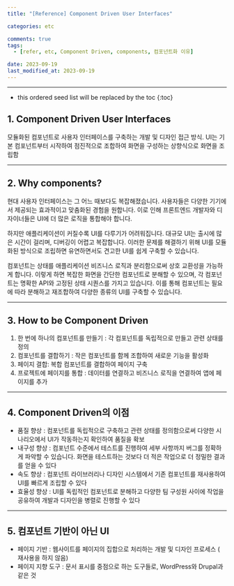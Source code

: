 ```yaml
---
title: "[Reference] Component Driven User Interfaces"

categories: etc

comments: true
tags:
  - [refer, etc, Component Driven, components, 컴포넌트화 이유]

date: 2023-09-19
last_modified_at: 2023-09-19
---
```


---

<!-- prettier-ignore -->
* this ordered seed list will be replaced by the toc 
{:toc}

## 1. Component Driven User Interfaces

모듈화된 컴포넌트로 사용자 인터페이스를 구축하는 개발 및 디자인 접근 방식. UI는 기본 컴포넌트부터 시작하여 점진적으로 조합하여 화면을 구성하는 상향식으로 화면을 조립함

---

## 2. Why components?

현대 사용자 인터페이스는 그 어느 때보다도 복잡해졌습니다. 사용자들은 다양한 기기에서 제공되는 효과적이고 맞춤화된 경험을 원합니다. 이로 인해 프론트엔드 개발자와 디자이너들은 UI에 더 많은 로직을 통합해야 합니다.

하지만 애플리케이션이 커질수록 UI를 다루기가 어려워집니다. 대규모 UI는 출시에 많은 시간이 걸리며, 디버깅이 어렵고 복잡합니다. 이러한 문제를 해결하기 위해 UI를 모듈화된 방식으로 조립하면 유연하면서도 견고한 UI를 쉽게 구축할 수 있습니다.

컴포넌트는 상태를 애플리케이션 비즈니스 로직과 분리함으로써 상호 교환성을 가능하게 합니다. 이렇게 하면 복잡한 화면을 간단한 컴포넌트로 분해할 수 있으며, 각 컴포넌트는 명확한 API와 고정된 상태 시퀀스를 가지고 있습니다. 이를 통해 컴포넌트는 필요에 따라 분해하고 재조합하여 다양한 종류의 UI를 구축할 수 있습니다.

---

## 3. How to be Component Driven

1. 한 번에 하나의 컴포넌트를 만들기 : 각 컴포넌트를 독립적으로 만들고 관련 상태를 정의
2. 컴포넌트를 결합하기 : 작은 컴포넌트를 함께 조합하여 새로운 기능을 활성화
3. 페이지 결합: 복합 컴포넌트를 결합하여 페이지 구축
4. 프로젝트에 페이지를 통합 : 데이터를 연결하고 비즈니스 로직을 연결하여 앱에 페이지를 추가

---

## 4. Component Driven의 이점

- 품질 향상 : 컴포넌트를 독립적으로 구축하고 관련 상태를 정의함으로써 다양한 시나리오에서 UI가 작동하는지 확인하여 품질을 확보
- 내구성 향상 : 컴포넌트 수준에서 테스트를 진행하여 세부 사항까지 버그를 정확하게 파악할 수 있습니다. 화면을 테스트하는 것보다 더 적은 작업으로 더 정밀한 결과를 얻을 수 있다
- 속도 향상 : 컴포넌트 라이브러리나 디자인 시스템에서 기존 컴포넌트를 재사용하여 UI를 빠르게 조립할 수 있다
- 효율성 향상 : UI를 독립적인 컴포넌트로 분해하고 다양한 팀 구성원 사이에 작업을 공유하여 개발과 디자인을 병렬로 진행할 수 있다

---

## 5. 컴포넌트 기반이 아닌 UI

- 페이지 기반 : 웹사이트를 페이지의 집합으로 처리하는 개발 및 디자인 프로세스 ( 재사용을 하지 않음)
- 페이지 지향 도구 : 문서 표시를 중점으로 하는 도구들로, WordPress와 Drupal과 같은 것
